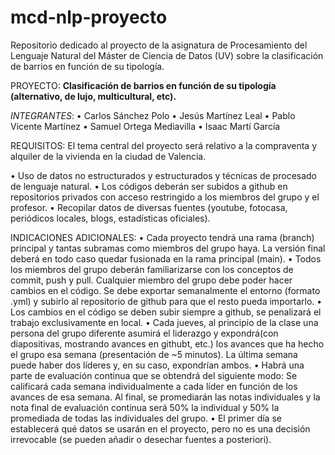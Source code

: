 # mcd-nlp-proyecto
Repositorio dedicado al proyecto de la asignatura de Procesamiento del Lenguaje Natural del Máster de Ciencia de Datos (UV) sobre la clasificación de barrios en función de su tipología.

PROYECTO:
**Clasificación de barrios en función de su tipología (alternativo, de lujo, multicultural, etc).**

*INTEGRANTES*:
• Carlos Sánchez Polo
• Jesús Martínez Leal
• Pablo Vicente Martínez
• Samuel Ortega Mediavilla
• Isaac Martí García

REQUISITOS:
El tema central del proyecto será relativo a la compraventa y alquiler
de la vivienda en la ciudad de Valencia.

• Uso de datos no estructurados y estructurados y técnicas de
procesado de lenguaje natural.
• Los códigos deberán ser subidos a github en repositorios privados con
acceso restringido a los miembros del grupo y el profesor.
• Recopilar datos de diversas fuentes (youtube, fotocasa, periódicos
locales, blogs, estadísticas oficiales).

INDICACIONES ADICIONALES:
• Cada proyecto tendrá una rama (branch) principal y tantas subramas como miembros del grupo haya.
La versión final deberá en todo caso quedar fusionada en la rama principal (main).
• Todos los miembros del grupo deberán familiarizarse con los conceptos de commit, push y pull. Cualquier miembro del grupo debe poder hacer cambios en el código. Se debe exportar semanalmente el entorno (formato .yml) y subirlo al repositorio de github para que el resto pueda importarlo.
• Los cambios en el código se deben subir siempre a github, se penalizará el trabajo exclusivamente en local.
• Cada jueves, al principio de la clase una persona del grupo diferente asumirá el liderazgo y expondrá(con diapositivas, mostrando avances en githubt, etc.) los avances que ha hecho el grupo esa semana (presentación de ~5 minutos). La última semana puede haber dos líderes y, en su caso, expondrían ambos.
• Habrá una parte de evaluación continua que se obtendrá del siguiente modo: Se calificará cada semana individualmente a cada líder en función de los avances de esa semana. Al final, se promediarán las notas individuales y la nota final de evaluación continua será 50% la individual y 50% la promediada de todas las individuales del grupo.
• El primer día se establecerá qué datos se usarán en el proyecto, pero no es una decisión irrevocable (se pueden añadir o desechar fuentes a posteriori).

